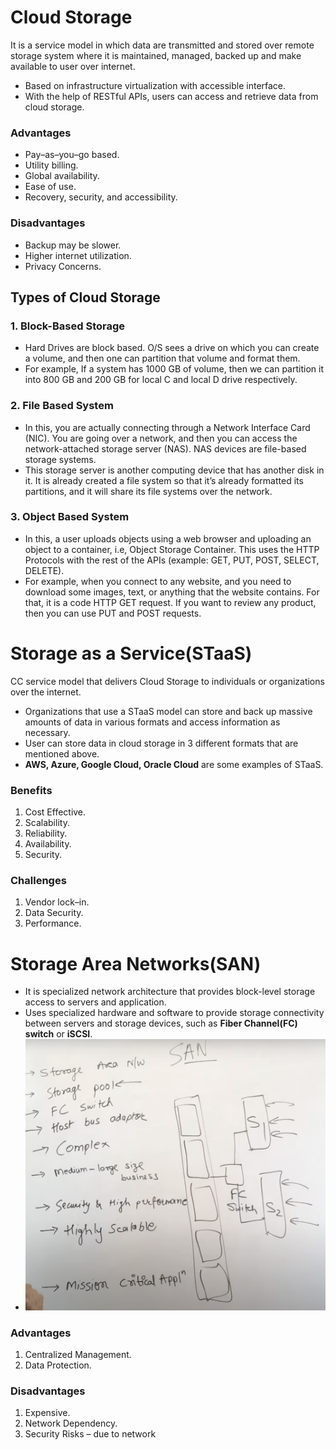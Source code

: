 # Cloud Storage
It is a service model in which data are transmitted and stored over remote storage system where it is maintained, managed, backed up and make available to user over internet.
- Based on infrastructure virtualization with accessible interface.
- With the help of RESTful APIs, users can access and retrieve data from cloud storage.
### Advantages
- Pay–as–you–go based.
- Utility billing.
- Global availability.
- Ease of use.
- Recovery, security, and accessibility.
### Disadvantages
- Backup may be slower.
- Higher internet utilization.
- Privacy Concerns.

## Types of Cloud Storage
### 1. Block-Based Storage
- Hard Drives are block based. O/S sees a drive on which you can create a volume, and then one can partition that volume and format them.
- For example, If a system has 1000 GB of volume, then we can partition it into 800 GB and 200 GB for local C and local D drive respectively.
### 2. File Based System
- In this, you are actually connecting through a Network Interface Card (NIC). You are going over a network, and then you can access the network-attached storage server (NAS). NAS devices are file-based storage systems.
- This storage server is another computing device that has another disk in it. It is already created a file system so that it’s already formatted its partitions, and it will share its file systems over the network.
### 3. Object Based System
- In this, a user uploads objects using a web browser and uploading an object to a container, i.e, Object Storage Container. This uses the HTTP Protocols with the rest of the APIs (example: GET, PUT, POST, SELECT, DELETE).
- For example, when you connect to any website, and you need to download some images, text, or anything that the website contains. For that, it is a code HTTP GET request. If you want to review any product, then you can use PUT and POST requests.

# Storage as a Service(STaaS)
CC service model that delivers Cloud Storage to individuals or organizations over the internet.
- Organizations that use a STaaS model can store and back up massive amounts of data in various formats and access information as necessary.
- User can store data in cloud storage in 3 different formats that are mentioned above.
- **AWS, Azure, Google Cloud, Oracle Cloud** are some examples of STaaS.
### Benefits
1. Cost Effective.
2. Scalability.
3. Reliability.
4. Availability.
5. Security.
### Challenges
1. Vendor lock–in.
2. Data Security.
3. Performance.

# Storage Area Networks(SAN)
- It is specialized network architecture that provides block-level storage access to servers and application.
- Uses specialized hardware and software to provide storage connectivity between servers and storage devices, such as **Fiber Channel(FC) switch** or **iSCSI**.
- ![SAN Visual](images/SAN.png)
### Advantages
1. Centralized Management.
2. Data Protection.
### Disadvantages
1. Expensive.
2. Network Dependency.
3. Security Risks – due to network
